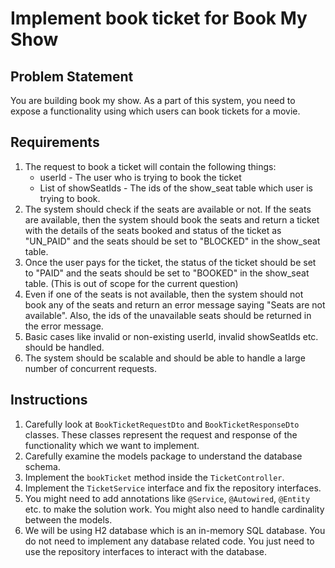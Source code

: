 # Implement book ticket for Book My Show

## Problem Statement

You are building book my show. As a part of this system, you need to expose a functionality using which users can book tickets for a movie.

## Requirements
1. The request to book a ticket will contain the following things:
   * userId - The user who is trying to book the ticket
   * List of showSeatIds - The ids of the show_seat table which user is trying to book.
2. The system should check if the seats are available or not. If the seats are available, then the system should book the seats and return a ticket with the details of the seats booked and status of the ticket as "UN_PAID" and the seats should be set to "BLOCKED" in the show_seat table. 
3. Once the user pays for the ticket, the status of the ticket should be set to "PAID" and the seats should be set to "BOOKED" in the show_seat table. (This is out of scope for the current question)
4. Even if one of the seats is not available, then the system should not book any of the seats and return an error message saying "Seats are not available". Also, the ids of the unavailable seats should be returned in the error message.
5. Basic cases like invalid or non-existing userId, invalid showSeatIds etc. should be handled.
6. The system should be scalable and should be able to handle a large number of concurrent requests.

## Instructions
1. Carefully look at `BookTicketRequestDto` and `BookTicketResponseDto` classes. These classes represent the request and response of the functionality which we want to implement.
2. Carefully examine the models package to understand the database schema.
3. Implement the `bookTicket` method inside the `TicketController`.
4. Implement the `TicketService` interface and fix the repository interfaces.
5. You might need to add annotations like `@Service`, `@Autowired`, `@Entity` etc. to make the solution work. You might also need to handle cardinality between the models.
6. We will be using H2 database which is an in-memory SQL database. You do not need to implement any database related code. You just need to use the repository interfaces to interact with the database.